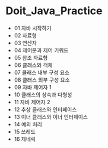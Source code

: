 <h1>Doit_Java_Practice</h1>

- 01 자바 시작하기
- 02 자료형
- 03 연산자
- 04 제어문과 제어 키워드
- 05 참조 자료형
- 06 클래스와 객체
- 07 클래스 내부 구성 요소
- 08 클래스 외부 구성 요소
- 09 자바 제어자 1
- 10 클래스의 상속과 다형성
- 11 자바 제어자 2
- 12 추상 클래스와 인터페이스
- 13 이너 클래스와 이너 인터페이스
- 14 예외 처리
- 15 쓰레드
- 16 제네릭